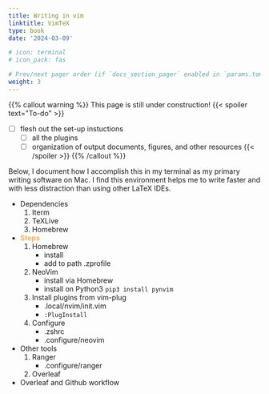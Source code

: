 ```yaml
---
title: Writing in vim
linktitle: VimTeX
type: book
date: '2024-03-09'

# icon: terminal
# icon_pack: fas

# Prev/next pager order (if `docs_section_pager` enabled in `params.toml`)
weight: 3
---
```


{{% callout warning %}}
This page is still under construction!
{{< spoiler text="To-do" >}}
- [ ] flesh out the set-up instuctions
    - [ ] all the plugins
    - [ ] organization of output documents, figures, and other resources
{{< /spoiler >}}
{{% /callout %}}

Below, I document how I accomplish this in my terminal as my primary writing software on Mac.
I find this environment helps me to write faster and with less distraction than using other LaTeX IDEs. 

- Dependencies
    1. Iterm
    2. TeXLive
    2. Homebrew
- <span style="color:#F3B26D">**Steps**</span>
    1. Homebrew
        - install
        - add to path .zprofile
    2. NeoVim
        - install via Homebrew
        - install on Python3 `pip3 install pynvim`
    3. Install plugins from vim-plug
        - .local/nvim/init.vim
        - `:PlugInstall`
    4. Configure
        - .zshrc
        - .configure/neovim
- Other tools
    1. Ranger
        - .configure/ranger
    2. Overleaf
- Overleaf and Github workflow
